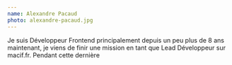 ```yaml
---
name: Alexandre Pacaud
photo: alexandre-pacaud.jpg
---
```

Je suis Développeur Frontend principalement depuis un peu plus de 8 ans maintenant, je viens de finir une mission en tant que Lead Développeur sur macif.fr. Pendant cette dernière
